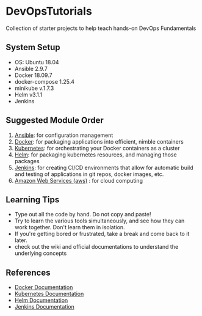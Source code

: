 # DevOpsTutorials
Collection of starter projects to help teach hands-on DevOps Fundamentals

## System Setup
  * OS: Ubuntu 18.04
  * Ansible 2.9.7
  * Docker 18.09.7
  * docker-compose 1.25.4
  * minikube v.1.7.3
  * Helm v3.1.1
  * Jenkins
  

## Suggested Module Order
  1. [Ansible](/Ansible): for configuration management
  1. [Docker](/docker): for packaging applications into efficient, nimble containers
  1. [Kubernetes](/kubernetes): for orchestrating your Docker containers as a cluster
  1. [Helm](/helm): for packaging kubernetes resources, and managing those packages
  1. [Jenkins](/Jenkins): for creating CI/CD environments that allow for automatic build and testing of applications in git repos, docker images, etc.
  1. [Amazon Web Services (aws)](/aws) : for cloud computing 
  
## Learning Tips
  * Type out all the code by hand. Do not copy and paste!
  * Try to learn the various tools simultaneously, and see how they can work together. Don't learn them in isolation.
  * If you're getting bored or frustrated, take a break and come back to it later.
  * check out the wiki and official documentations to understand the underlying concepts

## References
  * [Docker Documentation](https://docs.docker.com/)
  * [Kubernetes Documentation](https://kubernetes.io/docs/home/)
  * [Helm Documentation](https://helm.sh/docs/)
  * [Jenkins Documentation](https://www.jenkins.io/doc/)
